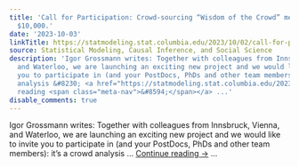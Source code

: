 ```yaml
---
title: 'Call for Participation: Crowd-sourcing “Wisdom of the Crowd” mechanisms.  Win
  $10,000.'
date: '2023-10-03'
linkTitle: https://statmodeling.stat.columbia.edu/2023/10/02/call-for-participation-crowd-sourcing-wisdom-of-the-crowd-mechanisms-win-10000/
source: Statistical Modeling, Causal Inference, and Social Science
description: 'Igor Grossmann writes: Together with colleagues from Innsbruck, Vienna,
  and Waterloo, we are launching an exciting new project and we would like to invite
  you to participate in (and your PostDocs, PhDs and other team members): it’s a crowd
  analysis &#8230; <a href="https://statmodeling.stat.columbia.edu/2023/10/02/call-for-participation-crowd-sourcing-wisdom-of-the-crowd-mechanisms-win-10000/">Continue
  reading <span class="meta-nav">&#8594;</span></a> ...'
disable_comments: true
---
```

Igor Grossmann writes: Together with colleagues from Innsbruck, Vienna, and Waterloo, we are launching an exciting new project and we would like to invite you to participate in (and your PostDocs, PhDs and other team members): it’s a crowd analysis &#8230; <a href="https://statmodeling.stat.columbia.edu/2023/10/02/call-for-participation-crowd-sourcing-wisdom-of-the-crowd-mechanisms-win-10000/">Continue reading <span class="meta-nav">&#8594;</span></a> ...